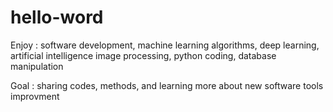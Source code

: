 # hello-word

Enjoy  : software development, machine learning algorithms, deep learning, artificial intelligence image processing, python coding, database manipulation

Goal : sharing codes, methods, and learning more about new software tools improvment
